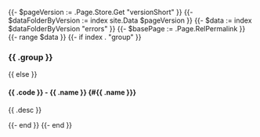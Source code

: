 {{- $pageVersion := .Page.Store.Get "versionShort" }}
{{- $dataFolderByVersion := index site.Data $pageVersion }}
{{- $data := index $dataFolderByVersion "errors" }}
{{- $basePage := .Page.RelPermalink }}
{{- range $data }}
{{- if index . "group" }}

### {{ .group }}

{{ else }}
<a name="{{ .code }}" id="{{ .code }}"></a>

#### {{ .code }} - {{ .name }} {#{{ .name }}}

<p>{{ .desc }}</p>
{{- end }}
{{- end }}
